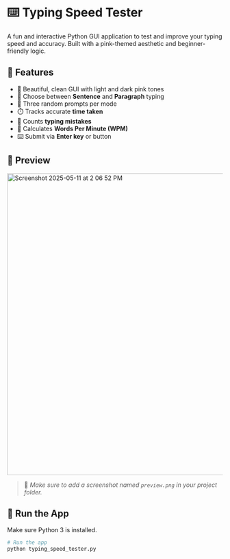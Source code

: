 # ⌨️ Typing Speed Tester

A fun and interactive Python GUI application to test and improve your typing speed and accuracy. Built with a pink-themed aesthetic and beginner-friendly logic.

## 📸 Features

- 🌸 Beautiful, clean GUI with light and dark pink tones  
- 📝 Choose between **Sentence** and **Paragraph** typing  
- 🎲 Three random prompts per mode  
- ⏱️ Tracks accurate **time taken**  
- 💬 Counts **typing mistakes**  
- 🎯 Calculates **Words Per Minute (WPM)**  
- ⌨️ Submit via **Enter key** or button  

## 👀 Preview
<img width="703" alt="Screenshot 2025-05-11 at 2 06 52 PM" src="https://github.com/user-attachments/assets/3b58787a-9811-4771-8707-1d8ebdeb3013" />


> 📸 *Make sure to add a screenshot named `preview.png` in your project folder.*

## 🚀 Run the App

Make sure Python 3 is installed.

```bash
# Run the app
python typing_speed_tester.py

